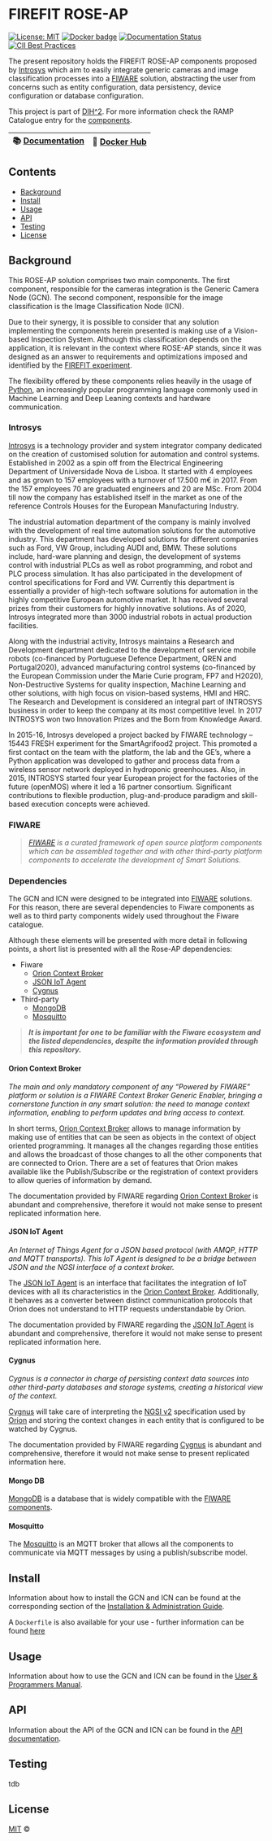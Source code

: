 # FIREFIT ROSE-AP

[![License: MIT](https://img.shields.io/github/license/ramp-eu/TTE.project1.svg)](https://opensource.org/licenses/MIT)
[![Docker badge](https://img.shields.io/docker/pulls/ramp-eu/TTE.project1.svg)](https://hub.docker.com/repository/docker/magnoguedes/firefit-rose-ap)
[![Documentation Status](https://readthedocs.org/projects/firefitrose-ap/badge/?version=latest)](https://firefitrose-ap.readthedocs.io/en/latest/?badge=latest)
[![CII Best Practices](https://bestpractices.coreinfrastructure.org/projects/4832/badge)](https://bestpractices.coreinfrastructure.org/projects/4832)

The present repository holds the FIREFIT ROSE-AP components proposed by [Introsys](https://www.introsys.eu/?lang=en) which aim to easily integrate generic cameras and image classification processes into a [FIWARE](https://www.fiware.org/) solution, abstracting the user from concerns such as entity configuration, data persistency, device configuration or database configuration.

This project is part of [DIH^2](http://www.dih-squared.eu/). For more information check the RAMP Catalogue entry for the
[components](https://github.com/xxx).

| :books: [Documentation](https://firefitrose-ap.readthedocs.io/en/latest/) | :whale: [Docker Hub](https://hub.docker.com/repository/docker/magnoguedes/firefit-rose-ap) |
| --------------------------------------------- | ------------------------------------------------------------- |

## Contents

  - [Background](#background)
  - [Install](#install)
  - [Usage](#usage)
  - [API](#api)
  - [Testing](#testing)
  - [License](#license)

## Background

This ROSE-AP solution comprises two main components. The first component, responsible for the cameras integration is the Generic Camera Node (GCN). The second component, responsible for the image classification is the Image Classification Node (ICN).

Due to their synergy, it is possible to consider that any solution implementing the components herein presented is making use of a Vision-based Inspection System. Although this classification depends on the application, it is relevant in the context where ROSE-AP stands, since it was designed as an answer to requirements and optimizations imposed and identified by the [FIREFIT experiment](http://www.dih-squared.eu/TTE-FIREFIT).

The flexibility offered by these components relies heavily in the usage of [Python](https://www.python.org/), an increasingly popular programming language commonly used in Machine Learning and Deep Leaning contexts and hardware communication.

### Introsys
[Introsys](https://www.introsys.eu/?lang=en) is a technology provider and system integrator company dedicated on the creation of customised solution for automation and control systems. Established in 2002 as a spin off from the Electrical Engineering Department of Universidade Nova de Lisboa. It started with 4 employees and as grown to 157 employees with a turnover of 17.500 m€ in 2017. From the 157 employees 70 are graduated engineers and 20 are MSc. From 2004 till now the company has established itself in the market as one of the reference Controls Houses for the European Manufacturing Industry.

The industrial automation department of the company is mainly involved with the development of real time automation solutions for the automotive industry. This department has developed solutions for different companies such as Ford, VW Group, including AUDI and, BMW. These solutions include, hard-ware planning and design, the development of systems control with industrial PLCs as well as robot programming, and robot and PLC process simulation. It has also participated in the development of control specifications for Ford and VW. Currently this department is essentially a provider of high-tech software solutions for automation in the highly competitive European automotive market. It has received several prizes from their customers for highly innovative solutions. As of 2020, Introsys integrated more than 3000 industrial robots in actual production facilities.

Along with the industrial activity, Introsys maintains a Research and Development department dedicated to the development of service mobile robots (co-financed by Portuguese Defence Department, QREN and Portugal2020), advanced manufacturing control systems (co-financed by the European Commission under the Marie Curie program, FP7 and H2020), Non-Destructive Systems for quality inspection, Machine Learning and other solutions, with high focus on vision-based systems, HMI and HRC. The Research and Development is considered an integral part of INTROSYS business in order to keep the company at its most competitive level. In 2017 INTROSYS won two Innovation Prizes and the Born from Knowledge Award.

In 2015-16, Introsys developed a project backed by FIWARE technology – 15443 FRESH experiment for the SmartAgrifood2 project. This promoted a first contact on the team with the platform, the lab and the GE’s, where a Python application was developed to gather and process data from a wireless sensor network deployed in hydroponic greenhouses. Also, in 2015, INTROSYS started four year European project for the factories of the future (openMOS) where it led a 16 partner consortium. Significant contributions to flexible production, plug-and-produce paradigm and skill-based execution concepts were achieved.

### FIWARE
> *[FIWARE](https://www.fiware.org/) is a curated framework of open source platform components which can be assembled together and with other third-party platform components to accelerate the development of Smart Solutions.*

### Dependencies
The GCN and ICN were designed to be integrated into [FIWARE](https://www.fiware.org/) solutions. For this reason, there are several dependencies to Fiware components as well as to third party components widely used throughout the Fiware catalogue.

Although these elements will be presented with more detail in following points, a short list is presented with all the Rose-AP dependencies:
- Fiware
  - [Orion Context Broker](#orion-context-broker)
  - [JSON IoT Agent](#json-iot-agent)
  - [Cygnus](#cygnus)
- Third-party
  - [MongoDB](#mongo-db)
  - [Mosquitto](#mosquitto)

>***It is important for one to be familiar with the Fiware ecosystem and the listed dependencies, despite the information provided through this repository.***

#### Orion Context Broker
*The main and only mandatory component of any “Powered by FIWARE” platform or solution is a FIWARE Context Broker Generic Enabler, bringing a cornerstone function in any smart solution: the need to manage context information, enabling to perform updates and bring access to context.*

In short terms, [Orion Context Broker](https://fiware-orion.readthedocs.io/en/master/) allows to manage information by making use of entities that can be seen as objects in the context of object oriented programming. It manages all the changes regarding those entities and allows the broadcast of those changes to all the other components that are connected to Orion. There are a set of features that Orion makes available like the Publish/Subscribe or the registration of context providers to allow queries of information by demand.

The documentation provided by FIWARE regarding [Orion Context Broker](https://fiware-orion.readthedocs.io/en/master/) is abundant and comprehensive, therefore it would not make sense to present replicated information here.

#### JSON IoT Agent
*An Internet of Things Agent for a JSON based protocol (with AMQP, HTTP and MQTT transports). This IoT Agent is designed to be a bridge between JSON and the NGSI interface of a context broker.*

The [JSON IoT Agent](https://fiware-iotagent-json.readthedocs.io/en/latest/) is an interface that facilitates the integration of IoT devices with all its characteristics in the [Orion Context Broker](#211-orion-context-broker). Additionally, it behaves as a converter between distinct communication protocols that Orion does not understand to HTTP requests understandable by Orion.

The documentation provided by FIWARE regarding the [JSON IoT Agent](https://fiware-iotagent-json.readthedocs.io/en/latest/) is abundant and comprehensive, therefore it would not make sense to present replicated information here.

#### Cygnus
*Cygnus is a connector in charge of persisting context data sources into other third-party databases and storage systems, creating a historical view of the context.*

[Cygnus](https://fiware-cygnus.readthedocs.io/en/latest/https://fiware-cygnus.readthedocs.io/en/latest/) will take care of interpreting the [NGSI v2](https://fiware.github.io/specifications/ngsiv2/stable/) specification used by [Orion](#orion-context-broker) and storing the context changes in each entity that is configured to be watched by Cygnus.

The documentation provided by FIWARE regarding [Cygnus](https://fiware-cygnus.readthedocs.io/en/latest/https://fiware-cygnus.readthedocs.io/en/latest/) is abundant and comprehensive, therefore it would not make sense to present replicated information here.

#### Mongo DB
[MongoDB](https://www.mongodb.com/) is a database that is widely compatible with the [FIWARE components](#21-fiware).

#### Mosquitto
The [Mosquitto](https://mosquitto.org/) is an MQTT broker that allows all the components to communicate via MQTT messages by using a publish/subscribe model.

## Install

Information about how to install the GCN and ICN can be found at the corresponding section of the
[Installation & Administration Guide](docs/installationguide.md).

A `Dockerfile` is also available for your use - further information can be found [here](docker/README.md)

## Usage

Information about how to use the GCN and ICN can be found in the [User & Programmers Manual](docs/usermanual.md).

## API

Information about the API of the GCN and ICN can be found in the [API documentation](docs/api.md).

## Testing

tdb

## License

[MIT](LICENSE) © <TTE>
